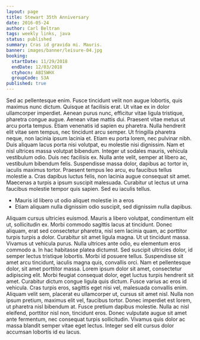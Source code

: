 ```yaml
---
layout: page
title: Stewart 35th Anniversary
date: 2016-05-24
author: Carl Beltran
tags: weekly links, java
status: published
summary: Cras id gravida mi. Mauris.
banner: images/banner/leisure-04.jpg
booking:
  startDate: 11/29/2018
  endDate: 12/03/2018
  ctyhocn: ABISWHX
  groupCode: S3A
published: true
---
```

Sed ac pellentesque enim. Fusce tincidunt velit non augue lobortis, quis maximus nunc dictum. Quisque at facilisis erat. Ut vitae ex in dolor ullamcorper imperdiet. Aenean purus nunc, efficitur vitae ligula tristique, pharetra congue augue. Aenean vitae mattis dui. Praesent vitae metus ut arcu porta tempus. Etiam venenatis id sapien eu pharetra.
Nulla hendrerit elit vitae sem tempus, nec tincidunt arcu semper. Ut fringilla pharetra neque, non lacinia ipsum lacinia et. Etiam eu porta lorem, nec pulvinar nibh. Duis aliquam lacus porta nisi volutpat, eu molestie nisi dignissim. Nam et nisl ultrices massa volutpat bibendum. Integer ut sodales mauris, vehicula vestibulum odio. Duis nec facilisis ex. Nulla ante velit, semper at libero ac, vestibulum bibendum felis. Suspendisse massa dolor, dapibus ac tortor in, iaculis maximus tortor. Praesent tempus leo arcu, eu faucibus tellus molestie a. Cras dapibus luctus felis, non lacinia augue consequat sit amet. Maecenas a turpis a ipsum suscipit malesuada. Curabitur ut lectus ut urna faucibus molestie tempor quis sapien. Sed eu iaculis tellus.

* Mauris id libero ut odio aliquet molestie in a eros
* Etiam aliquam nulla dignissim odio suscipit, sed dignissim nulla dapibus.

Aliquam cursus ultricies euismod. Mauris a libero volutpat, condimentum elit ut, sollicitudin ex. Morbi commodo sagittis lacus at tincidunt. Donec aliquam, erat sed consectetur pharetra, nisl sem lacinia quam, ac porttitor turpis turpis a dolor. Curabitur sit amet ligula magna. Ut ut tincidunt massa. Vivamus ut vehicula purus. Nulla ultrices ante odio, eu elementum eros commodo a. In hac habitasse platea dictumst. Sed suscipit ultricies dolor, id semper lectus tristique lobortis. Morbi id posuere tellus. Suspendisse sit amet arcu tincidunt, iaculis magna quis, convallis orci. Nam et pellentesque dolor, sit amet porttitor massa. Lorem ipsum dolor sit amet, consectetur adipiscing elit. Morbi feugiat consequat dolor, eget luctus turpis hendrerit sit amet. Curabitur dictum congue ligula quis dictum.
Fusce varius ac eros id vehicula. Cras turpis eros, sagittis eget nisi vel, malesuada convallis enim. Aliquam velit sem, placerat eu ullamcorper ut, cursus sit amet nisl. Nulla non ipsum pretium, maximus elit vel, faucibus tortor. Donec imperdiet est lorem, ut pharetra nisl bibendum at. Fusce pretium dapibus molestie. Nulla ac nisl eleifend, porttitor nisl non, tincidunt eros. Donec vulputate augue sit amet ante fermentum, nec consequat turpis sollicitudin. Vivamus quis dolor ac massa blandit semper vitae eget lectus. Integer sed elit cursus dolor accumsan lobortis id eu lacus.
